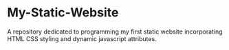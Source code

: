 # My-Static-Website
A repository dedicated to programming my first static website incorporating HTML CSS styling and dynamic javascript attributes.
